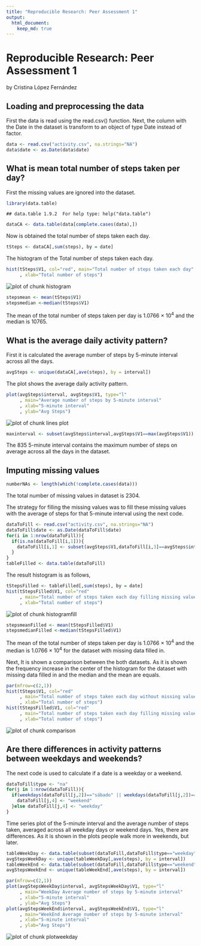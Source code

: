 ```yaml
---
title: "Reproducible Research: Peer Assessment 1"
output: 
  html_document:
    keep_md: true
---
```

# Reproducible Research: Peer Assessment 1
by Cristina López Fernández

## Loading and preprocessing the data
First the data is read using the read.csv() function. Next, the column with the 
Date in the dataset is transform to an object of type Date instead of factor.

```r
data <- read.csv("activity.csv", na.strings="NA")
data$date <- as.Date(data$date)
```


## What is mean total number of steps taken per day?
First the missing values are ignored into the dataset.

```r
library(data.table)
```

```
## data.table 1.9.2  For help type: help("data.table")
```

```r
dataCA <- data.table(data[complete.cases(data),])
```
Now is obtained the total number of steps taken each day.

```r
tSteps <- dataCA[,sum(steps), by = date]
```
The histogram of the Total number of steps taken each day.

```r
hist(tSteps$V1, col="red", main="Total number of steps taken each day"
     , xlab="Total number of steps")
```

<img src="figure/histogram.png" title="plot of chunk histogram" alt="plot of chunk histogram" style="display: block; margin: auto;" />


```r
stepsmean <- mean(tSteps$V1)
stepsmedian <-median(tSteps$V1)
```
The mean of the total number of steps taken per day is 1.0766 &times; 10<sup>4</sup> and 
the median is 10765.

## What is the average daily activity pattern?
First it is calculated the average number of steps by 5-minute interval across
all the days.

```r
avgSteps <- unique(dataCA[,ave(steps), by = interval])
```

The plot shows the average daily activity pattern.

```r
plot(avgSteps$interval, avgSteps$V1, type="l"
     , main="Average number of steps by 5-minute interval"
     , xlab="5-minute interval"
     , ylab="Avg Steps")
```

<img src="figure/lines plot.png" title="plot of chunk lines plot" alt="plot of chunk lines plot" style="display: block; margin: auto;" />


```r
maxinterval <- subset(avgSteps$interval,avgSteps$V1==max(avgSteps$V1))
```

The 835 5-minute interval contains the maximum number of steps on 
average across all the days in the dataset.

## Imputing missing values


```r
numberNAs <- length(which(!complete.cases(data)))
```

The total number of missing values in dataset is 2304.

The strategy for filling the missing values was to fill these missing
values with the average of steps for that 5-minute interval using the next code.

```r
dataToFill <- read.csv("activity.csv", na.strings="NA")
dataToFill$date <- as.Date(dataToFill$date)
for(i in 1:nrow(dataToFill)){
  if(is.na(dataToFill[i,1])){
    dataToFill[i,1] <- subset(avgSteps$V1,dataToFill[i,3]==avgSteps$interval)
  }
}
tableFilled <- data.table(dataToFill)
```
The result histogram is as follows,

```r
tStepsFilled <- tableFilled[,sum(steps), by = date]
hist(tStepsFilled$V1, col="red"
     , main="Total number of steps taken each day filling missing values"
     , xlab="Total number of steps")
```

<img src="figure/histogramfill.png" title="plot of chunk histogramfill" alt="plot of chunk histogramfill" style="display: block; margin: auto;" />
 

```r
stepsmeanFilled <- mean(tStepsFilled$V1)
stepsmedianFilled <-median(tStepsFilled$V1)
```
The mean of the total number of steps taken per day is 1.0766 &times; 10<sup>4</sup> and 
the median is 1.0766 &times; 10<sup>4</sup> for the dataset with missing data filled in.

Next, It is shown a comparison between the both datasets. As it is shown the 
frequency increase in the center of the histogram for the dataset with missing
data filled in and the median and the mean are equals.

```r
par(mfrow=c(2,1))
hist(tSteps$V1, col="red"
     , main="Total number of steps taken each day without missing values"
     , xlab="Total number of steps")
hist(tStepsFilled$V1, col="red"
     , main="Total number of steps taken each day filling missing values"
     , xlab="Total number of steps")
```

<img src="figure/comparison.png" title="plot of chunk comparison" alt="plot of chunk comparison" style="display: block; margin: auto;" />

## Are there differences in activity patterns between weekdays and weekends?

The next code is used to calculate if a date is a weekday or a weekend.

```r
dataToFill$type <- "na"
for(j in 1:nrow(dataToFill)){
  if(weekdays(dataToFill[j,2])=="sábado" || weekdays(dataToFill[j,2])=="sábado"){
    dataToFill[j,4] <- "weekend"
  }else dataToFill[j,4] <- "weekday"
}
```

Time series plot of the 5-minute interval and the average number of steps taken, 
averaged across all weekday days or weekend days.
Yes, there are differences. As it is shown in the plots people walk more in 
weekends, but later.


```r
tableWeekDay <- data.table(subset(dataToFill,dataToFill$type=="weekday"))
avgStepsWeekDay <- unique(tableWeekDay[,ave(steps), by = interval])
tableWeekEnd <- data.table(subset(dataToFill,dataToFill$type=="weekend"))
avgStepsWeekEnd <- unique(tableWeekEnd[,ave(steps), by = interval])

par(mfrow=c(2,1))
plot(avgStepsWeekDay$interval, avgStepsWeekDay$V1, type="l"
     , main="WeekDay Average number of steps by 5-minute interval"
     , xlab="5-minute interval"
     , ylab="Avg Steps")
plot(avgStepsWeekEnd$interval, avgStepsWeekEnd$V1, type="l"
     , main="WeekEnd Average number of steps by 5-minute interval"
     , xlab="5-minute interval"
     , ylab="Avg Steps")
```

<img src="figure/plotweekday.png" title="plot of chunk plotweekday" alt="plot of chunk plotweekday" style="display: block; margin: auto;" />

